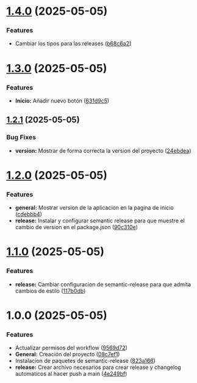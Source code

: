 # [1.4.0](https://github.com/alfonsosilo/release-project/compare/v1.3.0...v1.4.0) (2025-05-05)


### Features

* Cambiar los tipos para las releases ([b68c6a2](https://github.com/alfonsosilo/release-project/commit/b68c6a202c9dcbeb70daa53933eae80862262741))

# [1.3.0](https://github.com/alfonsosilo/release-project/compare/v1.2.1...v1.3.0) (2025-05-05)


### Features

* **Inicio:** Añadir nuevo botón ([631d9c5](https://github.com/alfonsosilo/release-project/commit/631d9c584efd8733a5ef8bf7e277068db74a6eee))

## [1.2.1](https://github.com/alfonsosilo/release-project/compare/v1.2.0...v1.2.1) (2025-05-05)


### Bug Fixes

* **version:** Mostrar de forma correcta la version del proyecto ([24ebdea](https://github.com/alfonsosilo/release-project/commit/24ebdea899d75e20bd1d307a88083bd3a181b766))

# [1.2.0](https://github.com/alfonsosilo/release-project/compare/v1.1.0...v1.2.0) (2025-05-05)


### Features

* **general:** Mostrar version de la aplicacion en la pagina de inicio ([cdebbb4](https://github.com/alfonsosilo/release-project/commit/cdebbb4b05246712d0029317e3bfbb841c164912))
* **release:** Instalar y configurar semantic release para que muestre el cambio de version en el package.json ([90c310e](https://github.com/alfonsosilo/release-project/commit/90c310e34e2671df2a776d014e22e283b57a9ec0))

# [1.1.0](https://github.com/alfonsosilo/release-project/compare/v1.0.0...v1.1.0) (2025-05-05)


### Features

* **release:** Cambiar configuracion de semantic-release para que admita cambios de estilo ([117b0db](https://github.com/alfonsosilo/release-project/commit/117b0dba0f1faaac0a32924275af0a6b6f75ced5))

# 1.0.0 (2025-05-05)


### Features

* Actualizar permisos del workflow ([9569d72](https://github.com/alfonsosilo/release-project/commit/9569d72c5db01d0d52b905e3024c593877dc2446))
* **General:** Creación del proyecto ([08c7ef1](https://github.com/alfonsosilo/release-project/commit/08c7ef18570f1dcc711ee9108f3673f7b5228eab))
* Instalacion de paquetes de semantic-release ([823a166](https://github.com/alfonsosilo/release-project/commit/823a166a09dc0db1f8a48d7cbec0dcbcdfbe3d8e))
* **release:** Crear archivo necesarios para crear release y changelog automaticos al hacer push a main ([4e249bf](https://github.com/alfonsosilo/release-project/commit/4e249bfaa4b8b84ee83d663d1e90152469249500))
